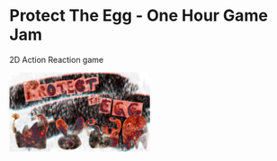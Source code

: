 # Protect The Egg - One Hour Game Jam
2D Action Reaction game

<img src="logo.png" alt="logo" style="width: 250px;"/>
